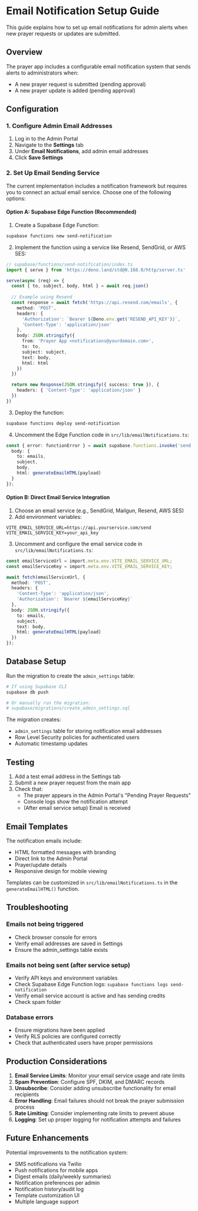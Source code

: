 # Email Notification Setup Guide

This guide explains how to set up email notifications for admin alerts when new prayer requests or updates are submitted.

## Overview

The prayer app includes a configurable email notification system that sends alerts to administrators when:
- A new prayer request is submitted (pending approval)
- A new prayer update is added (pending approval)

## Configuration

### 1. Configure Admin Email Addresses

1. Log in to the Admin Portal
2. Navigate to the **Settings** tab
3. Under **Email Notifications**, add admin email addresses
4. Click **Save Settings**

### 2. Set Up Email Sending Service

The current implementation includes a notification framework but requires you to connect an actual email service. Choose one of the following options:

#### Option A: Supabase Edge Function (Recommended)

1. Create a Supabase Edge Function:
```bash
supabase functions new send-notification
```

2. Implement the function using a service like Resend, SendGrid, or AWS SES:

```typescript
// supabase/functions/send-notification/index.ts
import { serve } from 'https://deno.land/std@0.168.0/http/server.ts'

serve(async (req) => {
  const { to, subject, body, html } = await req.json()
  
  // Example using Resend
  const response = await fetch('https://api.resend.com/emails', {
    method: 'POST',
    headers: {
      'Authorization': `Bearer ${Deno.env.get('RESEND_API_KEY')}`,
      'Content-Type': 'application/json'
    },
    body: JSON.stringify({
      from: 'Prayer App <notifications@yourdomain.com>',
      to: to,
      subject: subject,
      text: body,
      html: html
    })
  })

  return new Response(JSON.stringify({ success: true }), {
    headers: { 'Content-Type': 'application/json' }
  })
})
```

3. Deploy the function:
```bash
supabase functions deploy send-notification
```

4. Uncomment the Edge Function code in `src/lib/emailNotifications.ts`:
```typescript
const { error: functionError } = await supabase.functions.invoke('send-notification', {
  body: {
    to: emails,
    subject,
    body,
    html: generateEmailHTML(payload)
  }
});
```

#### Option B: Direct Email Service Integration

1. Choose an email service (e.g., SendGrid, Mailgun, Resend, AWS SES)
2. Add environment variables:
```env
VITE_EMAIL_SERVICE_URL=https://api.yourservice.com/send
VITE_EMAIL_SERVICE_KEY=your_api_key
```

3. Uncomment and configure the email service code in `src/lib/emailNotifications.ts`:
```typescript
const emailServiceUrl = import.meta.env.VITE_EMAIL_SERVICE_URL;
const emailServiceKey = import.meta.env.VITE_EMAIL_SERVICE_KEY;

await fetch(emailServiceUrl, {
  method: 'POST',
  headers: {
    'Content-Type': 'application/json',
    'Authorization': `Bearer ${emailServiceKey}`
  },
  body: JSON.stringify({
    to: emails,
    subject,
    text: body,
    html: generateEmailHTML(payload)
  })
});
```

## Database Setup

Run the migration to create the `admin_settings` table:

```bash
# If using Supabase CLI
supabase db push

# Or manually run the migration:
# supabase/migrations/create_admin_settings.sql
```

The migration creates:
- `admin_settings` table for storing notification email addresses
- Row Level Security policies for authenticated users
- Automatic timestamp updates

## Testing

1. Add a test email address in the Settings tab
2. Submit a new prayer request from the main app
3. Check that:
   - The prayer appears in the Admin Portal's "Pending Prayer Requests"
   - Console logs show the notification attempt
   - (After email service setup) Email is received

## Email Templates

The notification emails include:
- HTML formatted messages with branding
- Direct link to the Admin Portal
- Prayer/update details
- Responsive design for mobile viewing

Templates can be customized in `src/lib/emailNotifications.ts` in the `generateEmailHTML()` function.

## Troubleshooting

### Emails not being triggered
- Check browser console for errors
- Verify email addresses are saved in Settings
- Ensure the admin_settings table exists

### Emails not being sent (after service setup)
- Verify API keys and environment variables
- Check Supabase Edge Function logs: `supabase functions logs send-notification`
- Verify email service account is active and has sending credits
- Check spam folder

### Database errors
- Ensure migrations have been applied
- Verify RLS policies are configured correctly
- Check that authenticated users have proper permissions

## Production Considerations

1. **Email Service Limits**: Monitor your email service usage and rate limits
2. **Spam Prevention**: Configure SPF, DKIM, and DMARC records
3. **Unsubscribe**: Consider adding unsubscribe functionality for email recipients
4. **Error Handling**: Email failures should not break the prayer submission process
5. **Rate Limiting**: Consider implementing rate limits to prevent abuse
6. **Logging**: Set up proper logging for notification attempts and failures

## Future Enhancements

Potential improvements to the notification system:
- SMS notifications via Twilio
- Push notifications for mobile apps
- Digest emails (daily/weekly summaries)
- Notification preferences per admin
- Notification history/audit log
- Template customization UI
- Multiple language support
